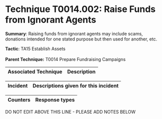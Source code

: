 # Technique T0014.002: Raise Funds from Ignorant Agents

**Summary**: Raising funds from ignorant agents may include scams, donations intended for one stated purpose but then used for another, etc.

**Tactic**: TA15 Establish Assets <br><br>**Parent Technique:** T0014 Prepare Fundraising Campaigns


| Associated Technique | Description |
| --------- | ------------------------- |



| Incident | Descriptions given for this incident |
| -------- | -------------------- |



| Counters | Response types |
| -------- | -------------- |


DO NOT EDIT ABOVE THIS LINE - PLEASE ADD NOTES BELOW
